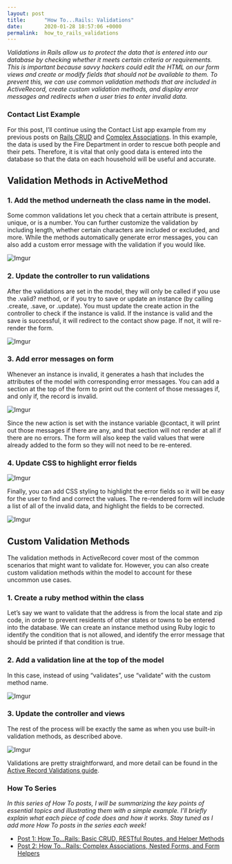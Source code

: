 ```yaml
---
layout: post
title:      "How To...Rails: Validations"
date:       2020-01-28 18:57:06 +0000
permalink:  how_to_rails_validations
---
```


*Validations in Rails allow us to protect the data that is entered into our database by checking whether it meets certain criteria or requirements. This is important because savvy hackers could edit the HTML on our form views and create or modify fields that should not be available to them. To prevent this, we can use common validation methods that are included in ActiveRecord, create custom validation methods, and display error messages and redirects when a user tries to enter invalid data.*

### Contact List Example
For this post, I’ll continue using the Contact List app example from my previous posts on  [Rails CRUD](https://jessesbyers.github.io/how_to_rails_basic_crud_restful_routes_and_helper_methods) and [Complex Associations](https://jessesbyers.github.io/how_to_rails_complex_associations_nested_forms_and_form_helpers). In this example, the data is used by the Fire Department in order to rescue both people and their pets. Therefore, it is vital that only good data is entered into the database so that the data on each household will be useful and accurate.

## Validation Methods in ActiveMethod
### 1. Add the method underneath the class name in the model.
Some common validations let you check that a certain attribute is present, unique, or is a number. You can further customize the validation by including length, whether certain characters are included or excluded, and more. While the methods automatically generate error messages, you can also add a custom error message with the validation if you would like.

![Imgur](https://i.imgur.com/rRAO7Gi.png)

### 2. Update the controller to run validations
After the validations are set in the model, they will only be called if you use the .valid? method, or if you try to save or update an instance (by calling .create, .save, or .update). You must update the create action in the controller to check if the instance is valid. If the instance is valid and the save is successful, it will redirect to the contact show page. If not, it will re-render the form.

![Imgur](https://i.imgur.com/n4iyLTd.png)

### 3. Add error messages on form
Whenever an instance is invalid, it generates a hash that includes the attributes of the model with corresponding error messages. You can add a section at the top of the form to print out the content of those messages if, and only if, the record is invalid. 

![Imgur](https://i.imgur.com/aC4mSQw.png)

Since the new action is set with the instance variable @contact, it will print out those messages if there are any, and that section will not render at all if there are no errors. The form will also keep the valid values that were already added to the form so they will not need to be re-entered.

### 4.  Update CSS to highlight error fields

![Imgur](https://i.imgur.com/k6qAcfB.png)

Finally, you can add CSS styling to highlight the error fields so it will be easy for the user to find and correct the values. The re-rendered form will include a list of all of the invalid data, and highlight the fields to be corrected.

![Imgur](https://i.imgur.com/H0WtXQ8.png)


## Custom Validation Methods
The validation methods in ActiveRecord cover most of the common scenarios that might want to validate for. However, you can also create custom validation methods within the model to account for these uncommon use cases.

### 1. Create a ruby method within the class
Let’s say we want to validate that the address is from the local state and zip code, in order to prevent residents of other states or towns to be entered into the database. We can create an instance method using Ruby logic to identify the condition that is not allowed, and identify the error message that should be printed if that condition is true.

### 2. Add a validation line at the top of the model
In this case, instead of using “validates”, use “validate” with the custom method name.

![Imgur](https://i.imgur.com/vTjMfRD.png)

### 3. Update the controller and views
The rest of the process will be exactly the same as when you use built-in validation methods, as described above.

![Imgur](https://i.imgur.com/OwWQy8P.png)

Validations are pretty straightforward, and more detail can be found in the [Active Record Validations guide](https://guides.rubyonrails.org/active_record_validations.html).


### How To Series
*In this series of How To posts, I will be summarizing the key points of essential topics and illustrating them with a simple example. I’ll briefly explain what each piece of code does and how it works. Stay tuned as I add more How To posts in the series each week!*

* [Post 1: How To...Rails: Basic CRUD, RESTful Routes, and Helper Methods](https://jessesbyers.github.io/how_to_rails_basic_crud_restful_routes_and_helper_methods)
* [Post 2: How To...Rails: Complex Associations, Nested Forms, and Form Helpers](https://jessesbyers.github.io/how_to_rails_complex_associations_nested_forms_and_form_helpers)



